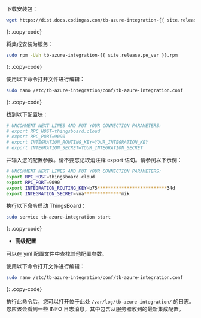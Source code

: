 下载安装包：

```bash
wget https://dist.docs.codingas.com/tb-azure-integration-{{ site.release.pe_ver }}.rpm
```
{: .copy-code}

将集成安装为服务：

```bash
sudo rpm -Uvh tb-azure-integration-{{ site.release.pe_ver }}.rpm
```
{: .copy-code}

使用以下命令打开文件进行编辑：

```bash 
sudo nano /etc/tb-azure-integration/conf/tb-azure-integration.conf
``` 
{: .copy-code}

找到以下配置块：

```bash
# UNCOMMENT NEXT LINES AND PUT YOUR CONNECTION PARAMETERS:
# export RPC_HOST=thingsboard.cloud
# export RPC_PORT=9090
# export INTEGRATION_ROUTING_KEY=YOUR_INTEGRATION_KEY
# export INTEGRATION_SECRET=YOUR_INTEGRATION_SECRET
```

并输入您的配置参数。请不要忘记取消注释 export 语句。请参阅以下示例：

```bash
# UNCOMMENT NEXT LINES AND PUT YOUR CONNECTION PARAMETERS:
export RPC_HOST=thingsboard.cloud
export RPC_PORT=9090
export INTEGRATION_ROUTING_KEY=b75**************************34d
export INTEGRATION_SECRET=vna**************mik
```

执行以下命令启动 ThingsBoard：

```bash
sudo service tb-azure-integration start
```
{: .copy-code}

- **高级配置**

可以在 yml 配置文件中查找其他配置参数。

使用以下命令打开文件进行编辑：

```bash 
sudo nano /etc/tb-azure-integration/conf/tb-azure-integration.conf
``` 
{: .copy-code} 

执行此命令后，您可以打开位于此处 `/var/log/tb-azure-integration/` 的日志。您应该会看到一些 INFO 日志消息，其中包含从服务器收到的最新集成配置。